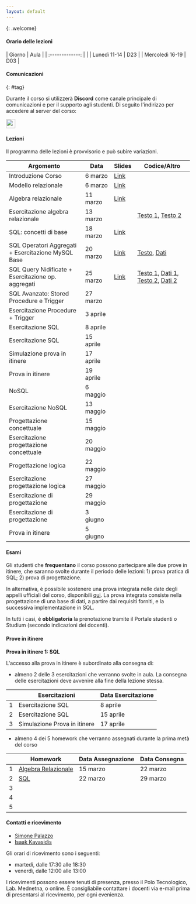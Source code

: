```yaml
---
layout: default
---
```

{: .welcome} 

#### Orario delle lezioni

| Giorno          | Aula  |
| :-------------: |       |
| Lunedì 11-14    |  D23  | 
| Mercoledì 16-19 |  D03  | 

#### Comunicazioni
{: #tag}

Durante il corso si utilizzerà **Discord** come canale principale di comunicazioni e per il supporto agli studenti.
Di seguito l'indirizzo per accedere al server del corso:

<img src='imgs/discord.png' height='25'>

#### Lezioni
Il programma delle lezioni è provvisorio e può subire variazioni.

| Argomento                                 | Data             | Slides                          | Codice/Altro      |
|-------------------------------------------|------------------|-------------------------------  |-------------|
| Introduzione Corso                        | 6 marzo | [Link](https://studentiunict-my.sharepoint.com/:b:/g/personal/simone_palazzo_unict_it/EcEQo0RU_HBEghaVtbzMlKkBFz4dkVDQEbVolZUmJ_lXRw?e=0zzyoT)
| Modello relazionale                       | 6 marzo | [Link](https://studentiunict-my.sharepoint.com/:b:/g/personal/simone_palazzo_unict_it/EUYekvU8Ec9Oj4CYHyXNHo0BdiYQinHlffKWkCFTcR-3Jw?e=v5UrQR)
| Algebra relazionale                       | 11 marzo | [Link](https://studentiunict-my.sharepoint.com/:b:/g/personal/simone_palazzo_unict_it/EfOjXxpmWtVKpeM0qJyJR1wB39FAFL6JJYEi9heyoijMlg?e=NGHcJO)
| Esercitazione algebra relazionale         | 13 marzo |  |  [Testo 1](https://studentiunict-my.sharepoint.com/:b:/g/personal/simone_palazzo_unict_it/ERyyqBsJBbZGvWIT6lUqbFwBI8Uvpusv7LRY8eFPqzx1JQ?e=lHadKF), [Testo 2](https://studentiunict-my.sharepoint.com/:b:/g/personal/simone_palazzo_unict_it/EegBD2LLquFKtQYR74IcJZABwNl13VOF4PBjTaMOkeTy8A?e=QcnpO5)
| SQL: concetti di base                     | 18 marzo | [Link](https://studentiunict-my.sharepoint.com/:b:/g/personal/simone_palazzo_unict_it/EZCqau5P5DNAquqqQ_88oNgBmEbykzh1UqWc4Jm7QkDhSQ?e=aveCMY)
| SQL Operatori Aggregati + Esercitazione MySQL Base                              | 20 marzo | [Link](https://studentiunict-my.sharepoint.com/:b:/g/personal/simone_palazzo_unict_it/Ef1UReCEFR1Agf1-9C1cVTMBuyFlx7vO6iVniAp3xZwnfQ?e=fLWEWS) |[Testo](https://studentiunict-my.sharepoint.com/:b:/g/personal/simone_palazzo_unict_it/EUAclowZE5BMrTBVJVtNZZoBjDekvoaBN1zEjTR0-hfGgQ?e=Lj9LzN), [Dati](https://studentiunict-my.sharepoint.com/:u:/g/personal/simone_palazzo_unict_it/EdnUuwVmiLhAuLXRs425QlsBbep0Jj74rMGxgKsnu7qr4Q?e=vHExVq)
| SQL Query Nidificate + Esercitazione op. aggregati                 | 25 marzo | [Link](https://studentiunict-my.sharepoint.com/:b:/g/personal/simone_palazzo_unict_it/ETv1_9U9leNOksuhrsYS56cBS0BCQu1jQs_xBF4mXHjSMw?e=E5mlLH) | [Testo 1](), [Dati 1](), [Testo 2](), [Dati 2]()
| SQL Avanzato: Stored Procedure e Trigger                  | 27 marzo | 
| Esercitazione Procedure + Trigger                   | 3 aprile | 
| Esercitazione SQL                     | 8 aprile | 
| Esercitazione SQL                         | 15 aprile | 
| Simulazione prova in itinere                         | 17 aprile | 
| Prova in itinere                          | 19 aprile | 
| NoSQL                                     | 6 maggio | 
| Esercitazione NoSQL                       | 13 maggio | 
| Progettazione concettuale                 | 15 maggio | 
| Esercitazione progettazione concettuale   | 20 maggio | 
| Progettazione logica                      | 22 maggio | 
| Esercitazione progettazione logica        | 27 maggio | 
| Esercitazione di progettazione            | 29 maggio | 
| Esercitazione di progettazione            | 3 giugno | 
| Prova in itinere                          | 5 giugno | 

#### Esami

Gli studenti che **frequentano** il corso possono partecipare alle due prove in itinere, che saranno svolte durante il periodo delle lezioni: 1) prova pratica di SQL; 2) prova di progettazione.

In alternativa, è possibile sostenere una prova integrata nelle date degli appelli ufficiali del corso, disponibili [qui](https://www.dieei.unict.it/sites/default/files/files/CalendarioEsami_L8INF_2023-2024_v2.pdf).
La prova integrata consiste nella progettazione di una base di dati, a partire dai requisiti forniti, e la successiva implementazione in SQL.

In tutti i casi, è **obbligatoria** la prenotazione tramite il Portale studenti o Studium (secondo indicazioni dei docenti).

#### Prove in itinere

**Prova in itinere 1: SQL**

L'accesso alla prova in itinere è subordinato alla consegna di:
  - almeno 2 delle 3 esercitazioni che verranno svolte in aula. La consegna delle esercitazioni deve avvenire alla fine della lezione stessa.

|       | Esercitazioni                             | Data Esercitazione | 
|------ | ----------------------------------------- | -----------------  | 
| 1     | Esercitazione SQL        | 8 aprile     | 
| 2     | Esercitazione SQL        | 15 aprile     | 
| 3     | Simulazione Prova in itinere              | 17 aprile     |

  - almeno 4 dei 5 homework che verranno assegnati durante la prima metà del corso

|       | Homework                  | Data Assegnazione | Data Consegna    |
|------ | ------------------------- | ----------------  | ---------------- |
| 1     | [Algebra Relazionale](https://tinyurl.com/relalghw1)       | 15 marzo          | 22 marzo         |
| 2     | [SQL](https://tinyurl.com/hw2basesql)                          |  22 marzo                 | 29 marzo                 |
| 3     |                           |                   |                  |
| 4     |                           |                   |                  |
| 5     |                           |                   |                  |

#### Contatti e ricevimento

- [Simone Palazzo](mailto:simone.palazzo@unict.it)
- [Isaak Kavasidis](mailto:kavasidis@dieei.unict.it)

Gli orari di ricevimento sono i seguenti:
- martedì, dalle 17:30 alle 18:30
- venerdì, dalle 12:00 alle 13:00

I ricevimenti possono essere tenuti di presenza, presso il Polo Tecnologico, Lab. Mednetna, o online.
È consigliabile contattare i docenti via e-mail prima di presentarsi al ricevimento, per ogni evenienza.
